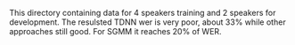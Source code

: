 This directory containing data for 4 speakers training 
and 2 speakers for development. The resulsted TDNN wer is 
very poor, about 33% while other approaches still good. 
For SGMM it reaches 20% of WER. 
